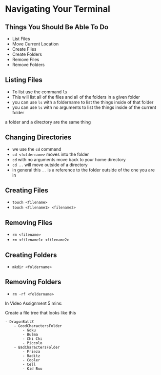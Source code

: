 # Navigating Your Terminal

## Things You Should Be Able To Do

- List Files
- Move Current Location
- Create Files
- Create Folders
- Remove Files
- Remove Folders

## Listing Files

- To list use the command `ls`
- This will list all of the files and all of the folders in a given folder
- you can use `ls` with a foldername to list the things inside of that folder
- you can use `ls` with no arguments to list the things inside of the current folder

a folder and a directory are the same thing 

## Changing Directories

- we use the `cd` command
- `cd <foldername>` moves into the folder
- `cd` with no arguments move back to your home directory
- `cd ..` will move outside of a directory
- in general this `..` is a reference to the folder outside of the one you are in

## Creating Files

- `touch <filename>`
- `touch <filename1> <filename2>`

## Removing Files

- `rm <filename>`
- `rm <filename1> <filename2>`

## Creating Folders

- `mkdir <foldername>`

## Removing Folders

- `rm -rf <foldername>`

In Video Assignment 5 mins:

Create a file tree that looks like this
```
- DragonBallZ
    - GoodCharactersFolder
        - Goku
        - Bulma
        - Chi Chi
        - Piccolo
    - BadCharactersFolder
        - Frieza
        - Raditz
        - Cooler
        - Cell
        - Kid Buu
```